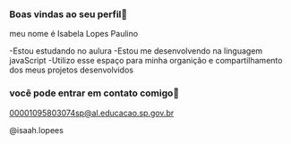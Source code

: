 ###  Boas vindas ao seu perfil💙

meu nome é Isabela Lopes Paulino

-Estou estudando no aulura 
-Estou me desenvolvendo na linguagem javaScript
-Utilizo esse espaço para minha organição e compartilhamento dos meus projetos desenvolvidos 

### você pode entrar em contato comigo📧

00001095803074sp@al.educacao.sp.gov.br

@isaah.lopees

